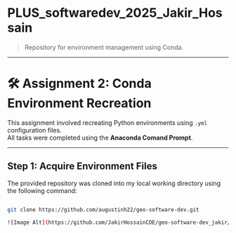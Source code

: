 # PLUS_softwaredev_2025_Jakir_Hossain

> Repository for environment management using Conda.

---

# 🛠️ Assignment 2: Conda Environment Recreation

This assignment involved recreating Python environments using `.yml` configuration files.  
All tasks were completed using the **Anaconda Comand Prompt**.

---

## Step 1: Acquire Environment Files

The provided repository was cloned into my local working directory using the following command:
```bash

git clone https://github.com/augustinh22/geo-software-dev.git

![Image Alt](https://github.com/JakirHossainCDE/geo-software-dev_jakir/raw/1d5cce27f36913a20ff3e209b6d838fcfe5a69ad/3.PNG)

